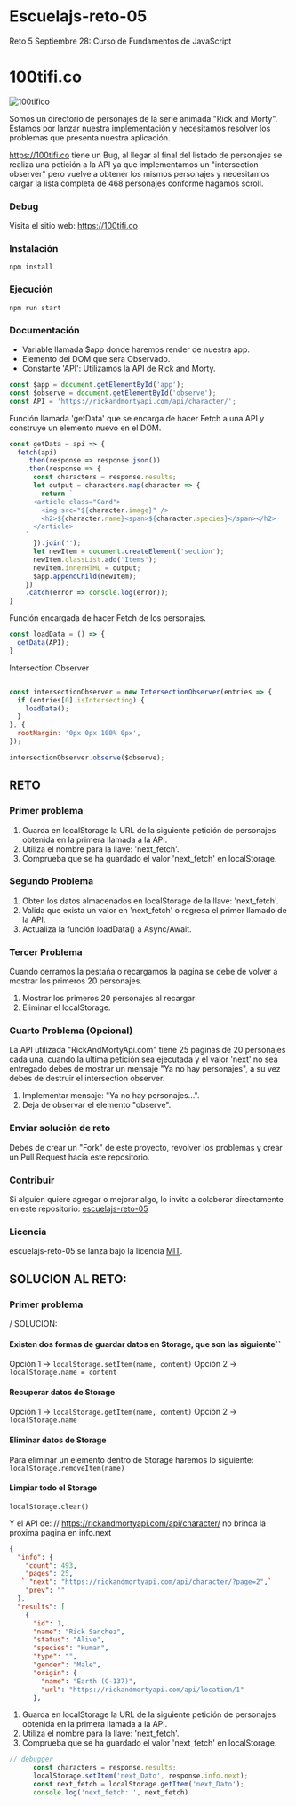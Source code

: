 # Escuelajs-reto-05
Reto 5 Septiembre 28: Curso de Fundamentos de JavaScript

# 100tifi.co

![100tifico](https://raw.githubusercontent.com/platzi/escuelajs-reto-05/master/screenshot.png?token=ACQQY5SNIXZ7QAVA5XIHPSC5TADSY)

Somos un directorio de personajes de la serie animada "Rick and Morty". Estamos por lanzar nuestra implementación y necesitamos resolver los problemas que presenta nuestra aplicación.

https://100tifi.co tiene un Bug, al llegar al final del listado de personajes se realiza una petición a la API ya que implementamos un "intersection observer" pero vuelve a obtener los mismos personajes y necesitamos cargar la lista completa de 468 personajes conforme hagamos scroll.

### Debug

Visita el sitio web: https://100tifi.co

### Instalación

```
npm install
```

### Ejecución

```
npm run start
```

### Documentación


- Variable llamada $app donde haremos render de nuestra app.
- Elemento del DOM que sera Observado.
- Constante 'API': Utilizamos la API de Rick and Morty.

```javascript
const $app = document.getElementById('app');
const $observe = document.getElementById('observe');
const API = 'https://rickandmortyapi.com/api/character/';
```

Función llamada 'getData' que se encarga de hacer Fetch a una API y construye un elemento nuevo en el DOM.

```javascript
const getData = api => {
  fetch(api)
    .then(response => response.json())
    .then(response => {
      const characters = response.results;
      let output = characters.map(character => {
        return `
      <article class="Card">
        <img src="${character.image}" />
        <h2>${character.name}<span>${character.species}</span></h2>
      </article>
    `
      }).join('');
      let newItem = document.createElement('section');
      newItem.classList.add('Items');
      newItem.innerHTML = output;
      $app.appendChild(newItem);
    })
    .catch(error => console.log(error));
}
```

Función encargada de hacer Fetch de los personajes.

```javascript
const loadData = () => {
  getData(API);
}
```

Intersection Observer
```javascript

const intersectionObserver = new IntersectionObserver(entries => {
  if (entries[0].isIntersecting) {
    loadData();
  }
}, {
  rootMargin: '0px 0px 100% 0px',
});

intersectionObserver.observe($observe);
```


## RETO

### Primer problema

1. Guarda en localStorage la URL de la siguiente petición de personajes obtenida en la primera llamada a la API.
2. Utiliza el nombre para la llave: 'next_fetch'.
3. Comprueba que se ha guardado el valor 'next_fetch' en localStorage.

### Segundo Problema

1. Obten los datos almacenados en localStorage de la llave: 'next_fetch'.
2. Valida que exista un valor en 'next_fetch' o regresa el primer llamado de la API.
3. Actualiza la función loadData() a Async/Await.

### Tercer Problema

Cuando cerramos la pestaña o recargamos la pagina se debe de volver a mostrar los primeros 20 personajes.

1. Mostrar los primeros 20 personajes al recargar
2. Eliminar el localStorage.

### Cuarto Problema (Opcional)

La API utilizada "RickAndMortyApi.com" tiene 25 paginas de 20 personajes cada una, cuando la ultima petición sea ejecutada y el valor 'next' no sea entregado debes de mostrar un mensaje "Ya no hay personajes", a su vez debes de destruir el intersection observer.

1. Implementar mensaje: "Ya no hay personajes...".
2. Deja de observar el elemento "observe".

### Enviar solución de reto

Debes de crear un "Fork" de este proyecto, revolver los problemas y crear un Pull Request hacia este repositorio.

### Contribuir
Si alguien quiere agregar o mejorar algo, lo invito a colaborar directamente en este repositorio: [escuelajs-reto-05](https://github.com/platzi/escuelajs-reto-05/)

### Licencia
escuelajs-reto-05 se lanza bajo la licencia [MIT](https://opensource.org/licenses/MIT).

## SOLUCION AL RETO:


### Primer problema
 / SOLUCION:
#### Existen dos formas de guardar datos en Storage, que son las siguiente``
Opción 1 ->  `localStorage.setItem(name, content)`
Opción 2 ->  `localStorage.name = content`

#### Recuperar datos de Storage
Opción 1 -> `localStorage.getItem(name, content)`
Opción 2 -> `localStorage.name`

#### Eliminar datos de Storage
Para eliminar un elemento dentro de Storage haremos lo siguiente:
`localStorage.removeItem(name)`
#### Limpiar todo el Storage
`localStorage.clear()`

Y el API  de: // https://rickandmortyapi.com/api/character/  no brinda la proxima pagina en info.next

```json
{
  "info": {
    "count": 493,
    "pages": 25,
   ` "next": "https://rickandmortyapi.com/api/character/?page=2",`
    "prev": ""
  },
  "results": [
    {
      "id": 1,
      "name": "Rick Sanchez",
      "status": "Alive",
      "species": "Human",
      "type": "",
      "gender": "Male",
      "origin": {
        "name": "Earth (C-137)",
        "url": "https://rickandmortyapi.com/api/location/1"
      },
```

1. Guarda en localStorage la URL de la siguiente petición de personajes obtenida en la primera llamada a la API.
2. Utiliza el nombre para la llave: 'next_fetch'.
3. Comprueba que se ha guardado el valor 'next_fetch' en localStorage.
```Javascript
// debugger
      const characters = response.results;
      localStorage.setItem('next_Dato', response.info.next);
      const next_fetch = localStorage.getItem('next_Dato');
      console.log('next_fetch: ', next_fetch)
```